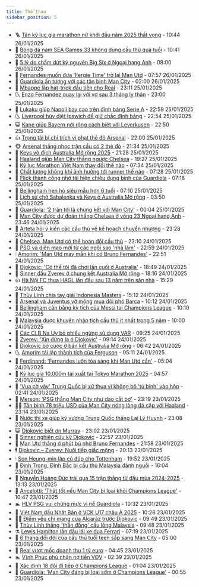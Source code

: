 ```yaml
---
title: Thể thao
sidebar_position: 5
---
```


<!-- vnexpress-the-thao:START -->
- 🪜 [Tân kỷ lục gia marathon nữ khởi đầu năm 2025 thất vọng](https://vnexpress.net/tan-ky-luc-gia-marathon-nu-khoi-dau-nam-2025-that-vong-4843445.html) - 10:44 26/01/2025
- 🦩 [Bóng đá nam SEA Games 33 không dùng cầu thủ quá tuổi](https://vnexpress.net/bong-da-nam-sea-games-33-khong-dung-cau-thu-qua-tuoi-4843586.html) - 10:41 26/01/2025
- 🧰 [5 lý do chấm dứt kỷ nguyên Big Six ở Ngoại hạng Anh](https://vnexpress.net/5-ly-do-cham-dut-ky-nguyen-big-six-o-ngoai-hang-anh-4843225.html) - 08:00 26/01/2025
- 🤗 [Fernandes muốn đưa &#39;Fergie Time&#39; trở lại Man Utd](https://vnexpress.net/fernandes-muon-dua-fergie-time-tro-lai-man-utd-4843424.html) - 07:57 26/01/2025
- 🥳 [Guardiola ấn tượng với các tân binh Man City](https://vnexpress.net/guardiola-an-tuong-voi-cac-tan-binh-man-city-4843415.html) - 02:00 26/01/2025
- 🦣 [Mbappe lập hat-trick đầu tiên cho Real](https://vnexpress.net/mbappe-lap-hat-trick-dau-tien-cho-real-4843393.html) - 23:11 25/01/2025
- 🌜 [Enzo Fernandez quay lại với vợ sau 3 tháng ly thân](https://vnexpress.net/enzo-fernandez-quay-lai-voi-vo-sau-3-thang-ly-than-4843268.html) - 23:00 25/01/2025
- 🫶 [Lukaku giúp Napoli bay cao trên đỉnh bảng Serie A](https://vnexpress.net/lukaku-giup-napoli-bay-cao-tren-dinh-bang-serie-a-4843395.html) - 22:59 25/01/2025
- 🌜 [Liverpool hủy diệt Ipswich để giữ chắc đỉnh bảng](https://vnexpress.net/liverpool-huy-diet-ipswich-de-giu-chac-dinh-bang-4843394.html) - 22:54 25/01/2025
- 😺 [Kane giúp Bayern nới rộng cách biệt với Leverkusen](https://vnexpress.net/kane-giup-bayern-noi-rong-cach-biet-voi-leverkusen-4843391.html) - 22:50 25/01/2025
- 👍 [Trọng tài bị chỉ trích vì phạt thẻ đỏ Arsenal](https://vnexpress.net/trong-tai-bi-chi-trich-vi-phat-the-do-arsenal-4843370.html) - 22:00 25/01/2025
- 🐵 [Arsenal thắng nhọc trận cầu có 2 thẻ đỏ](https://vnexpress.net/arsenal-thang-nhoc-tran-cau-co-2-the-do-4843388.html) - 21:34 25/01/2025
- 💫 [Keys vô địch Australia Mở rộng 2025](https://vnexpress.net/keys-vo-dich-australia-mo-rong-2025-4843387.html) - 21:28 25/01/2025
- 🦆 [Haaland giúp Man City thắng ngược Chelsea](https://vnexpress.net/haaland-giup-man-city-thang-nguoc-chelsea-4843384.html) - 19:27 25/01/2025
- 🙉 [Kỷ lục Marathon Việt Nam thay đổi thế nào](https://vnexpress.net/ky-luc-marathon-viet-nam-thay-doi-the-nao-4843106.html) - 07:34 25/01/2025
- 📝 [Chất lượng không khí ảnh hưởng tới runner thế nào](https://vnexpress.net/chat-luong-khong-khi-anh-huong-toi-runner-the-nao-4842698.html) - 07:28 25/01/2025
- 💯 [Flick thành công nhờ tái hiện chiêu dụng binh của Guardiola](https://vnexpress.net/flick-thanh-cong-nho-tai-hien-chieu-dung-binh-cua-guardiola-4843103.html) - 07:18 25/01/2025
- 🌈 [Bellingham hẹn hò siêu mẫu hơn 6 tuổi](https://vnexpress.net/bellingham-hen-ho-sieu-mau-hon-6-tuoi-4843141.html) - 07:10 25/01/2025
- 🦩 [Lịch sử chờ Sabalenka và Keys ở Australia Mở rộng](https://vnexpress.net/lich-su-cho-sabalenka-va-keys-o-australia-mo-rong-4843194.html) - 03:50 25/01/2025
- 🐲 [Guardiola: &#39;2 trận tới là chung kết với Man City&#39;](https://vnexpress.net/guardiola-2-tran-toi-la-chung-ket-voi-man-city-4843085.html) - 00:04 25/01/2025
- 🌁 [Man City được dự đoán thắng Chelsea ở vòng 23 Ngoại hạng Anh](https://vnexpress.net/man-city-duoc-du-doan-thang-chelsea-o-vong-23-ngoai-hang-anh-4843076.html) - 23:46 24/01/2025
- 💯 [Arteta hỏi ý kiến các cầu thủ về kế hoạch chuyển nhượng](https://vnexpress.net/arteta-hoi-y-kien-cac-cau-thu-ve-ke-hoach-chuyen-nhuong-4843095.html) - 23:28 24/01/2025
- 🌝 [Chelsea, Man Utd có thể hoán đổi cầu thủ](https://vnexpress.net/chelsea-man-utd-co-the-hoan-doi-cau-thu-4843091.html) - 23:10 24/01/2025
- 🤖 [PSG và diện mạo mới từ các ngôi sao &#39;nhà làm&#39;](https://vnexpress.net/psg-va-dien-mao-moi-tu-cac-ngoi-sao-nha-lam-4842713.html) - 22:59 24/01/2025
- 🕯 [Amorim: &#39;Man Utd may mắn khi có Bruno Fernandes&#39;](https://vnexpress.net/amorim-man-utd-may-man-khi-co-bruno-fernandes-4843099.html) - 22:51 24/01/2025
- 🧰 [Djokovic: &#39;Có thể tôi đã chơi lần cuối ở Australia&#39;](https://vnexpress.net/djokovic-co-the-toi-da-choi-lan-cuoi-o-australia-4843098.html) - 18:49 24/01/2025
- 🥳 [Sinner đấu Zverev ở chung kết Australia Mở rộng](https://vnexpress.net/sinner-dau-zverev-o-chung-ket-australia-mo-rong-4843097.html) - 18:16 24/01/2025
- 👍 [Hà Nội FC thua HAGL lần đầu sau 13 năm trên sân nhà](https://vnexpress.net/ha-noi-fc-thua-hagl-lan-dau-sau-13-nam-tren-san-nha-4843047.html) - 15:29 24/01/2025
- 💪 [Thùy Linh chia tay giải Indonesia Masters](https://vnexpress.net/thuy-linh-chia-tay-giai-indonesia-masters-4843025.html) - 15:12 24/01/2025
- 👹 [Arsenal và Juventus vỡ mộng mua đội phó Barca](https://vnexpress.net/arsenal-va-juventus-vo-mong-mua-doi-pho-barca-4842785.html) - 10:12 24/01/2025
- 🧰 [Bellingham cân bằng kỳ tích của Messi tại Champions League](https://vnexpress.net/bellingham-can-bang-ky-tich-cua-messi-tai-champions-league-4842474.html) - 10:10 24/01/2025
- 🚀 [Malaysia được khuyên nhập tịch cầu thủ ít nhất trong 5 năm](https://vnexpress.net/malaysia-duoc-khuyen-nhap-tich-cau-thu-it-nhat-trong-5-nam-4842946.html) - 10:00 24/01/2025
- 🎃 [Các CLB Na Uy bỏ phiếu ngừng sử dụng VAR](https://vnexpress.net/cac-clb-na-uy-bo-phieu-ngung-su-dung-var-4842248.html) - 09:25 24/01/2025
- 🧰 [Zverev: &#39;Xin đừng la ó Djokovic&#39;](https://vnexpress.net/zverev-xin-dung-la-o-djokovic-4842963.html) - 09:14 24/01/2025
- 👀 [Djokovic bỏ cuộc ở bán kết Australia Mở rộng](https://vnexpress.net/djokovic-bo-cuoc-o-ban-ket-australia-mo-rong-4842886.html) - 06:42 24/01/2025
- 🌜 [Amorim tái lập thành tích của Ferguson](https://vnexpress.net/amorim-tai-lap-thanh-tich-cua-ferguson-4842784.html) - 05:11 24/01/2025
- 🫶 [Ferdinand: &#39;Fernandes luôn tỏa sáng khi Man Utd cần&#39;](https://vnexpress.net/ferdinand-fernandes-luon-toa-sang-khi-man-utd-can-4842815.html) - 05:04 24/01/2025
- 🦄 [Kỷ lục gia 10.000m tái xuất tại Tokyo Marathon 2025](https://vnexpress.net/ky-luc-gia-10-000m-tai-xuat-tai-tokyo-marathon-2025-4842837.html) - 04:57 24/01/2025
- 🥳 [&#39;Vua cờ vây&#39; Trung Quốc bị xử thua vì không bỏ &#39;tù binh&#39; vào hộp](https://vnexpress.net/vua-co-vay-trung-quoc-bi-xu-thua-vi-khong-bo-tu-binh-vao-hop-4842559.html) - 02:41 24/01/2025
- 🐲 [Merson: &#39;PSG thắng Man City như dao cắt bơ&#39;](https://vnexpress.net/merson-psg-thang-man-city-nhu-dao-cat-bo-4842693.html) - 23:19 23/01/2025
- 🧑‍🏫 [Tân binh 78 triệu USD của Man City nóng lòng đá cặp với Haaland](https://vnexpress.net/tan-binh-78-trieu-usd-cua-man-city-nong-long-da-cap-voi-haaland-4842690.html) - 23:14 23/01/2025
- 🤔 [Nước thí xe giúp kỳ vương Trung Quốc thắng Lại Lý Huynh](https://vnexpress.net/nuoc-thi-xe-giup-ky-vuong-trung-quoc-thang-lai-ly-huynh-4842649.html) - 23:08 23/01/2025
- 😺 [Djokovic biết ơn Murray](https://vnexpress.net/djokovic-biet-on-murray-4842692.html) - 23:02 23/01/2025
- 💪 [Sinner nghiên cứu kỹ Djokovic](https://vnexpress.net/sinner-nghien-cuu-ky-djokovic-4842697.html) - 22:57 23/01/2025
- 💼 [Man Utd thắng ở phút bù nhờ Bruno Fernandes](https://vnexpress.net/man-utd-thang-o-phut-bu-nho-bruno-fernandes-4842696.html) - 21:58 23/01/2025
- 🕴 [Djokovic – Zverev: Nuôi tiếp giấc mộng](https://vnexpress.net/djokovic-zverev-nuoi-tiep-giac-mong-4842691.html) - 20:13 23/01/2025
- 🕯 [Son Heung-min lập cú đúp cho Tottenham](https://vnexpress.net/son-heung-min-lap-cu-dup-cho-tottenham-4842689.html) - 19:52 23/01/2025
- 📝 [Đình Trọng, Đình Bắc bị cầu thủ Malaysia đánh nguội](https://vnexpress.net/dinh-trong-dinh-bac-bi-cau-thu-malaysia-danh-nguoi-4842671.html) - 16:04 23/01/2025
- 🧐 [Nguyễn Hoàng Đức trải qua 15 trận thắng từ đầu mùa 2024-2025](https://vnexpress.net/nguyen-hoang-duc-trai-qua-15-tran-thang-tu-dau-mua-2024-2025-4842635.html) - 13:13 23/01/2025
- 🙉 [Ancelotti: &#39;Thật tốt nếu Man City bị loại khỏi Champions League&#39;](https://vnexpress.net/ancelotti-that-tot-neu-man-city-bi-loai-khoi-champions-league-4842328.html) - 10:47 23/01/2025
- 🏊 [HLV PSG vui chừng mực vì nể Guardiola](https://vnexpress.net/hlv-psg-vui-chung-muc-vi-ne-guardiola-4842382.html) - 10:32 23/01/2025
- 🌊 [Việt Nam đấu Nhật Bản ở VCK U17 châu Á 2025](https://vnexpress.net/viet-nam-dau-nhat-ban-o-vck-u17-chau-a-2025-4842593.html) - 10:28 23/01/2025
- 👨‍🏫 [Điểm yếu chí mạng của Alcaraz trước Djokovic](https://vnexpress.net/diem-yeu-chi-mang-cua-alcaraz-truoc-djokovic-4842498.html) - 09:49 23/01/2025
- 🥷 [Thùy Linh thắng &#39;thần đồng&#39; cầu lông Malaysia](https://vnexpress.net/thuy-linh-thang-than-dong-cau-long-malaysia-4842502.html) - 09:48 23/01/2025
- ⚗️ [Lewis Hamilton lần đầu lái xe đua Ferrari](https://vnexpress.net/lewis-hamilton-lan-dau-lai-xe-dua-ferrari-4842459.html) - 07:19 23/01/2025
- 🌮 [6 tháng đổi đời của cầu thủ tuổi teen sắp sang Man City](https://vnexpress.net/6-thang-doi-doi-cua-cau-thu-tuoi-teen-sap-sang-man-city-4842232.html) - 05:00 23/01/2025
- 🤩 [Real vượt mốc doanh thu 1 tỷ euro](https://vnexpress.net/real-vuot-moc-doanh-thu-1-ty-euro-4842408.html) - 04:45 23/01/2025
- 🏊 [Vĩnh Phúc phủ nhận nợ tiền VĐV](https://vnexpress.net/vinh-phuc-phu-nhan-no-tien-vdv-4842228.html) - 02:39 23/01/2025
- 🐎 [Xác định 18 đội đi tiếp ở Champions League](https://vnexpress.net/xac-dinh-18-doi-di-tiep-o-champions-league-4842247.html) - 01:04 23/01/2025
- 💫 [Guardiola: &#39;Man City đáng bị loại sớm ở Champions League&#39;](https://vnexpress.net/guardiola-man-city-dang-bi-loai-som-o-champions-league-4842244.html) - 00:55 23/01/2025<!-- vnexpress-the-thao:END -->
